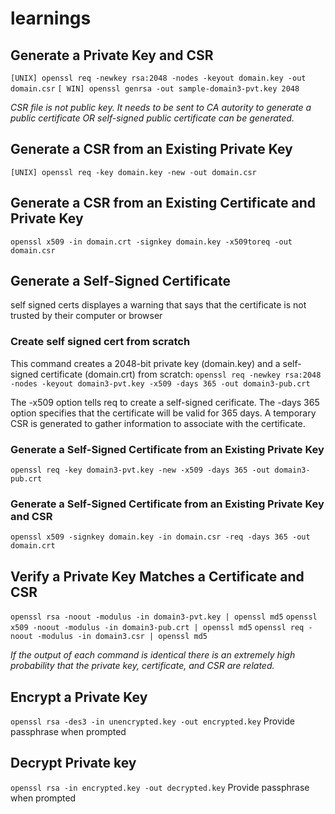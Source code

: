 # learnings

## Generate a Private Key and CSR
`[UNIX] openssl req -newkey rsa:2048 -nodes -keyout domain.key -out domain.csr`
`[ WIN] openssl genrsa -out sample-domain3-pvt.key 2048`

*CSR file is not public key. It needs to be sent to CA autority to generate a public certificate OR self-signed public certificate can be generated.*

## Generate a CSR from an Existing Private Key
`[UNIX] openssl req -key domain.key -new -out domain.csr`

## Generate a CSR from an Existing Certificate and Private Key
`openssl x509 -in domain.crt -signkey domain.key -x509toreq -out domain.csr`

## Generate a Self-Signed Certificate
self signed certs displayes a warning that says that the certificate is not trusted by their computer or browser

### Create self signed cert from scratch
This command creates a 2048-bit private key (domain.key) and a self-signed certificate (domain.crt) from scratch:
`openssl req -newkey rsa:2048 -nodes -keyout domain3-pvt.key -x509 -days 365 -out domain3-pub.crt`

The -x509 option tells req to create a self-signed cerificate. The -days 365 option specifies that the certificate will be valid for 365 days. A temporary CSR is generated to gather information to associate with the certificate.

### Generate a Self-Signed Certificate from an Existing Private Key
`openssl req -key domain3-pvt.key -new -x509 -days 365 -out domain3-pub.crt`

### Generate a Self-Signed Certificate from an Existing Private Key and CSR
`openssl x509 -signkey domain.key -in domain.csr -req -days 365 -out domain.crt`

## Verify a Private Key Matches a Certificate and CSR
`openssl rsa -noout -modulus -in domain3-pvt.key | openssl md5`
`openssl x509 -noout -modulus -in domain3-pub.crt | openssl md5`
`openssl req -noout -modulus -in domain3.csr | openssl md5`

*If the output of each command is identical there is an extremely high probability that the private key, certificate, and CSR are related.*

## Encrypt a Private Key
`openssl rsa -des3 -in unencrypted.key -out encrypted.key`
Provide passphrase when prompted

## Decrypt Private key
`openssl rsa -in encrypted.key -out decrypted.key`
Provide passphrase when prompted
